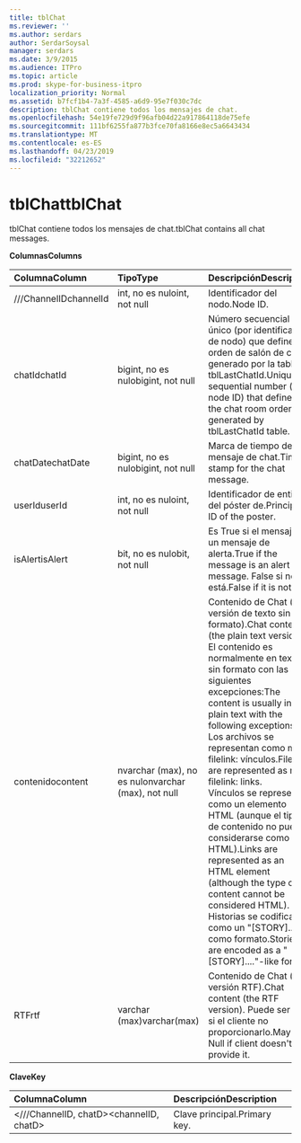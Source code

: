 ```yaml
---
title: tblChat
ms.reviewer: ''
ms.author: serdars
author: SerdarSoysal
manager: serdars
ms.date: 3/9/2015
ms.audience: ITPro
ms.topic: article
ms.prod: skype-for-business-itpro
localization_priority: Normal
ms.assetid: b7fcf1b4-7a3f-4585-a6d9-95e7f030c7dc
description: tblChat contiene todos los mensajes de chat.
ms.openlocfilehash: 54e19fe729d9f96afb04d22a917864118de75efe
ms.sourcegitcommit: 111bf6255fa877b3fce70fa8166e8ec5a6643434
ms.translationtype: MT
ms.contentlocale: es-ES
ms.lasthandoff: 04/23/2019
ms.locfileid: "32212652"
---
```

# <a name="tblchat"></a><span data-ttu-id="78b27-103">tblChat</span><span class="sxs-lookup"><span data-stu-id="78b27-103">tblChat</span></span>
 
<span data-ttu-id="78b27-104">tblChat contiene todos los mensajes de chat.</span><span class="sxs-lookup"><span data-stu-id="78b27-104">tblChat contains all chat messages.</span></span>
  
<span data-ttu-id="78b27-105">**Columnas**</span><span class="sxs-lookup"><span data-stu-id="78b27-105">**Columns**</span></span>

|<span data-ttu-id="78b27-106">**Columna**</span><span class="sxs-lookup"><span data-stu-id="78b27-106">**Column**</span></span>|<span data-ttu-id="78b27-107">**Tipo**</span><span class="sxs-lookup"><span data-stu-id="78b27-107">**Type**</span></span>|<span data-ttu-id="78b27-108">**Descripción**</span><span class="sxs-lookup"><span data-stu-id="78b27-108">**Description**</span></span>|
|:-----|:-----|:-----|
|<span data-ttu-id="78b27-109">///ChannelID</span><span class="sxs-lookup"><span data-stu-id="78b27-109">channelId</span></span>  <br/> |<span data-ttu-id="78b27-110">int, no es nulo</span><span class="sxs-lookup"><span data-stu-id="78b27-110">int, not null</span></span>  <br/> |<span data-ttu-id="78b27-111">Identificador del nodo.</span><span class="sxs-lookup"><span data-stu-id="78b27-111">Node ID.</span></span>  <br/> |
|<span data-ttu-id="78b27-112">chatId</span><span class="sxs-lookup"><span data-stu-id="78b27-112">chatId</span></span>  <br/> |<span data-ttu-id="78b27-113">bigint, no es nulo</span><span class="sxs-lookup"><span data-stu-id="78b27-113">bigint, not null</span></span>  <br/> |<span data-ttu-id="78b27-114">Número secuencial único (por identificador de nodo) que define el orden de salón de chat, generado por la tabla tblLastChatId.</span><span class="sxs-lookup"><span data-stu-id="78b27-114">Unique sequential number (per node ID) that defines the chat room order, generated by tblLastChatId table.</span></span>  <br/> |
|<span data-ttu-id="78b27-115">chatDate</span><span class="sxs-lookup"><span data-stu-id="78b27-115">chatDate</span></span>  <br/> |<span data-ttu-id="78b27-116">bigint, no es nulo</span><span class="sxs-lookup"><span data-stu-id="78b27-116">bigint, not null</span></span>  <br/> |<span data-ttu-id="78b27-117">Marca de tiempo del mensaje de chat.</span><span class="sxs-lookup"><span data-stu-id="78b27-117">Time stamp for the chat message.</span></span>  <br/> |
|<span data-ttu-id="78b27-118">userId</span><span class="sxs-lookup"><span data-stu-id="78b27-118">userId</span></span>  <br/> |<span data-ttu-id="78b27-119">int, no es nulo</span><span class="sxs-lookup"><span data-stu-id="78b27-119">int, not null</span></span>  <br/> |<span data-ttu-id="78b27-120">Identificador de entidad del póster de.</span><span class="sxs-lookup"><span data-stu-id="78b27-120">Principal ID of the poster.</span></span>  <br/> |
|<span data-ttu-id="78b27-121">isAlert</span><span class="sxs-lookup"><span data-stu-id="78b27-121">isAlert</span></span>  <br/> |<span data-ttu-id="78b27-122">bit, no es nulo</span><span class="sxs-lookup"><span data-stu-id="78b27-122">bit, not null</span></span>  <br/> |<span data-ttu-id="78b27-123">Es True si el mensaje es un mensaje de alerta.</span><span class="sxs-lookup"><span data-stu-id="78b27-123">True if the message is an alert message.</span></span> <span data-ttu-id="78b27-124">False si no lo está.</span><span class="sxs-lookup"><span data-stu-id="78b27-124">False if it is not.</span></span>  <br/> |
|<span data-ttu-id="78b27-125">contenido</span><span class="sxs-lookup"><span data-stu-id="78b27-125">content</span></span>  <br/> |<span data-ttu-id="78b27-126">nvarchar (max), no es nulo</span><span class="sxs-lookup"><span data-stu-id="78b27-126">nvarchar (max), not null</span></span>  <br/> | <span data-ttu-id="78b27-127">Contenido de Chat (la versión de texto sin formato).</span><span class="sxs-lookup"><span data-stu-id="78b27-127">Chat content (the plain text version).</span></span> <span data-ttu-id="78b27-128">El contenido es normalmente en texto sin formato con las siguientes excepciones:</span><span class="sxs-lookup"><span data-stu-id="78b27-128">The content is usually in plain text with the following exceptions:</span></span> <br/>  <span data-ttu-id="78b27-129">Los archivos se representan como ma-filelink: vínculos.</span><span class="sxs-lookup"><span data-stu-id="78b27-129">Files are represented as ma-filelink: links.</span></span> <br/>  <span data-ttu-id="78b27-130">Vínculos se representan como un elemento HTML (aunque el tipo de contenido no puede considerarse como HTML).</span><span class="sxs-lookup"><span data-stu-id="78b27-130">Links are represented as an HTML element (although the type of content cannot be considered HTML).</span></span> <br/>  <span data-ttu-id="78b27-131">Historias se codifican como un "[STORY]..."-como formato.</span><span class="sxs-lookup"><span data-stu-id="78b27-131">Stories are encoded as a "[STORY]...."-like format.</span></span> <br/> |
|<span data-ttu-id="78b27-132">RTF</span><span class="sxs-lookup"><span data-stu-id="78b27-132">rtf</span></span>  <br/> |<span data-ttu-id="78b27-133">varchar (max)</span><span class="sxs-lookup"><span data-stu-id="78b27-133">varchar(max)</span></span>  <br/> |<span data-ttu-id="78b27-134">Contenido de Chat (la versión RTF).</span><span class="sxs-lookup"><span data-stu-id="78b27-134">Chat content (the RTF version).</span></span> <span data-ttu-id="78b27-135">Puede ser Null si el cliente no proporcionarlo.</span><span class="sxs-lookup"><span data-stu-id="78b27-135">May be Null if client doesn't provide it.</span></span>  <br/> |
   
<span data-ttu-id="78b27-136">**Clave**</span><span class="sxs-lookup"><span data-stu-id="78b27-136">**Key**</span></span>

|<span data-ttu-id="78b27-137">**Columna**</span><span class="sxs-lookup"><span data-stu-id="78b27-137">**Column**</span></span>|<span data-ttu-id="78b27-138">**Descripción**</span><span class="sxs-lookup"><span data-stu-id="78b27-138">**Description**</span></span>|
|:-----|:-----|
|<span data-ttu-id="78b27-139">\<///ChannelID, chatD\></span><span class="sxs-lookup"><span data-stu-id="78b27-139">\<channelID, chatD\></span></span>  <br/> |<span data-ttu-id="78b27-140">Clave principal.</span><span class="sxs-lookup"><span data-stu-id="78b27-140">Primary key.</span></span>  <br/> |
   

